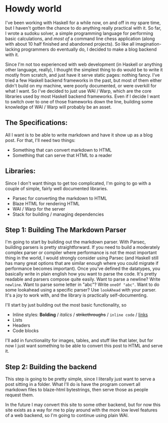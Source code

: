 # Howdy world
I've been working with Haskell for a while now, on and off in my spare time, but I haven't gotten the chance to do anything really practical with it. So far, I wrote a sudoku solver, a simple programming language for performing basic calculations, and *most of* a command line chess application (along with about 10 half finished and abandoned projects). So like all imagination-lacking programmers do eventually do, I decided to make a blog backend with it. 

Since I'm not too experienced with web development (in Haskell or anything other language, really), I thought the simplest thing to do would be to write it mostly from scratch, and just have it serve static pages: nothing fancy. I've tried a few Haskell backend frameworks in the past, but most of them either didn't build on my machine, were poorly documented, or were overkill for what I want. So I've decided to just use WAI / Warp, which are the core libraries used by most Haskell backend frameworks. Even if I decide I want to switch over to one of those frameworks down the line, building some knowledge of WAI / Warp will probably be an asset.

## The Specifications:
All I want is to be able to write markdown and have it show up as a blog post. For that, I'll need two things:
- Something that can convert markdown to HTML
- Something that can serve that HTML to a reader

## Libraries: 
Since I don't want things to get too complicated, I'm going to go with a couple of simple, fairly well documented libraries.
- Parsec for converting the markdown to HTML
- Blaze HTML for rendering HTML 
- WAI / Warp for the server
- Stack for building / managing dependencies

## Step 1: Building The Markdown Parser
I'm going to start by building out the markdown parser. With Parsec, building parsers is pretty straightforward. If you need to build a moderately complex parser or compiler where performance is not the most important thing in the world, I would strongly consider using Parsec (and Haskell still has many great options that are similar enough where you could migrate if performance becomes important). Once you've defined the datatypes, you basically write in plain english how you want to parse the code. It's pretty readable and parsers compose quite easily. Want to parse a newline? Write `newline`. Want to parse some letter in "abc"? Write `oneOf "abc"`. Want to do some lookahead using a specific parser? Use `lookAhead` with your parser. It's a joy to work with, and the library is practically self-documenting. 

I'll start by just building out the most basic functionality, so 
- Inline styles: **Bolding** / *italics* / ~~strikethroughs~~ / `inline code` / [links](https://daniel-tuveson.herokuapp.com/)
- Lists
- Headers
- Code blocks

I'll add in functionality for images, tables, and stuff like that later, but for now I just want something to be able to convert this post to HTML and serve it.

## Step 2: Building the backend
This step is going to be pretty simple, since I literally just want to serve a post sitting in a folder. What I'll do is have the program convert all markdown files to blaze-html bytestrings, then serve those as people request them. 

In the future I may convert this site to some other backend, but for now this site exists as a way for me to play around with the more low level features of a web backend, so I'm going to continue using plain WAI. 


